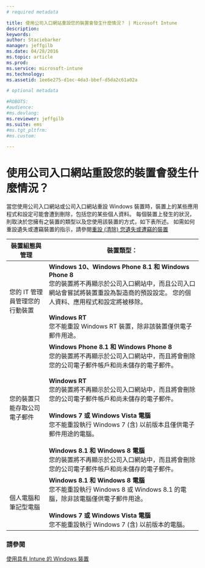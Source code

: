```yaml
---
# required metadata

title: 使用公司入口網站重設您的裝置會發生什麼情況？ | Microsoft Intune
description:
keywords:
author: Staciebarker
manager: jeffgilb
ms.date: 04/28/2016
ms.topic: article
ms.prod:
ms.service: microsoft-intune
ms.technology:
ms.assetid: 1ee6e275-d1ec-4da3-bbef-d5da2c61a02a

# optional metadata

#ROBOTS:
#audience:
#ms.devlang:
ms.reviewer: jeffgilb
ms.suite: ems
#ms.tgt_pltfrm:
#ms.custom:

---
```



# 使用公司入口網站重設您的裝置會發生什麼情況？

當您使用公司入口網站或公司入口網站重設 Windows 裝置時，裝置上的某些應用程式和設定可能會遭到刪除，包括您的某些個人資料。 每個裝置上發生的狀況，則取決於您擁有之裝置的類型以及您使用該裝置的方式，如下表所述。 如需如何重設遺失或遭竊裝置的指示，請參閱[重設 (清除) 您遺失或遭竊的裝置](reset-erase-your-lost-or-stolen-device-windows.md)

|裝置組態與管理|裝置類型：|
|---------------------------------------|---------------|
|您的 IT 管理員管理您的行動裝置|**Windows 10、Windows Phone 8.1 和 Windows Phone 8**</br>您的裝置將不再顯示於公司入口網站中，而且公司入口網站會嘗試將裝置重設為製造商的預設設定。 您的個人資料、應用程式和設定將被移除。<br /><br />**Windows RT**<br />您不能重設 Windows RT 裝置，除非該裝置僅供電子郵件用途。|
|您的裝置只能存取公司電子郵件|**Windows Phone 8.1 和 Windows Phone 8**<br />您的裝置將不再顯示於公司入口網站中，而且將會刪除您的公司電子郵件帳戶和尚未儲存的電子郵件。<br /><br />**Windows RT**<br />您的裝置將不再顯示於公司入口網站中，而且將會刪除您的公司電子郵件帳戶和尚未儲存的電子郵件。<br /><br />**Windows 7 或 Windows Vista 電腦**<br />您不能重設執行 Windows 7 (含) 以前版本且僅供電子郵件用途的電腦。<br /><br />**Windows 8.1 和 Windows 8 電腦**<br />您的裝置將不再顯示於公司入口網站中，而且將會刪除您的公司電子郵件帳戶和尚未儲存的電子郵件。|
|個人電腦和筆記型電腦|**Windows 8.1 和 Windows 8 電腦**<br />您不能重設執行 Windows 8 或 Windows 8.1 的電腦，除非該電腦僅供電子郵件用途。<br /><br />**Windows 7 或 Windows Vista 電腦**<br />您不能重設執行 Windows 7 (含) 以前版本的電腦。|

### 請參閱
[使用具有 Intune 的 Windows 裝置](using-your-windows-device-with-intune.md)

<!--HONumber=May16_HO2-->


